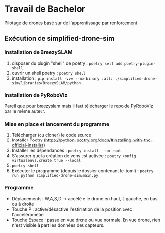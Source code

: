 # Travail de Bachelor

Pilotage de drones basé sur de l'apprentissage par renforcement

## Exécution de simplified-drone-sim

### Installation de BreezySLAM

1. disposer du plugin "shell" de poetry : `poetry self add poetry-plugin-shell`
2. ouvrir un shell poetry : `poetry shell`
3. installation : `pip install -vvv --no-binary :all: ./simplified-drone-sim/libraries/BreezySLAM/python`

### Installation de PyRoboViz

Pareil que pour breezyslam mais il faut télécharger le repo de PyRoboViz par le même auteur.

### Mise en place et lancement du programme

1. Télécharger (ou cloner) le code source
2. Installer Poetry (https://python-poetry.org/docs/#installing-with-the-official-installer)
3. Installer les dépendances : `poetry install --no-root`
4. S'assurer que la création de venv est activée : `poetry config virtualenvs.create true --local`
5. `poetry shell`
6. Exécuter le programme (depuis le dossier contenant le .toml) : `poetry run python simplified-drone-sim/main.py`

### Programme

- Déplacements : W,A,S,D -> accélère le drone en haut, à gauche, en bas ou à droite
- Touche P : active/désactive l'estimation de la position avec l'accéléromètre
- Touche Espace : passe en vue drone ou vue normale. En vue drone, rien n'est visible à part les données des capteurs.